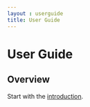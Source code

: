 ```yaml
---
layout : userguide
title: User Guide
---
```


# User Guide

## Overview




Start with the <a href="intro.html">introduction</a>.